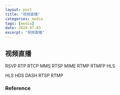 ```yaml
---
layout: post
title: "视频直播"
categories: media
tags: [media]
date: 2020-07-03
excerpt: "视频直播"
---
```


## 视频直播

RSVP
RTP
RTCP
MMS
RTSP
MIME
RTMP
RTMFP
HLS

HLS
HDS
DASH
RTSP
RTMP


### Reference

